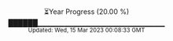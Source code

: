 <p align="center">
⏳Year Progress (20.00 %) <br>
██████▁▁▁▁▁▁▁▁▁▁▁▁▁▁▁▁▁▁▁▁▁▁▁▁ <br>
<sub>Updated: Wed, 15 Mar 2023 00:08:33 GMT</sub>
</p>

